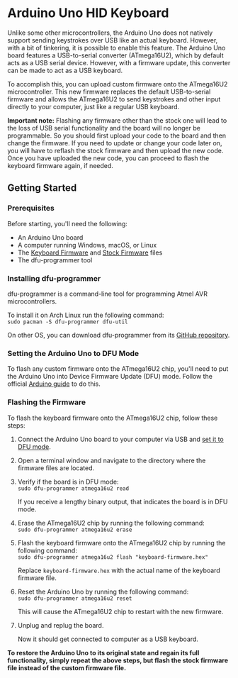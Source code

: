 # Arduino Uno HID Keyboard


Unlike some other microcontrollers, the Arduino Uno does not natively support sending keystrokes over USB like an actual keyboard. However, with a bit of tinkering, it is possible to enable this feature. The Arduino Uno board features a USB-to-serial converter (ATmega16U2), which by default acts as a USB serial device. However, with a firmware update, this converter can be made to act as a USB keyboard.

To accomplish this, you can upload custom firmware onto the ATmega16U2 microcontroller. This new firmware replaces the default USB-to-serial firmware and allows the ATmega16U2 to send keystrokes and other input directly to your computer, just like a regular USB keyboard.
 

**Important note:** Flashing any firmware other than the stock one will lead to the loss of USB serial functionality and the board will no longer be programmable. So you should first upload your code to the board and then change the firmware. If you need to update or change your code later on, you will have to reflash the stock firmware and then upload the new code. Once you have uploaded the new code, you can proceed to flash the keyboard firmware again, if needed.


## Getting Started

### Prerequisites

Before starting, you'll need the following:

- An Arduino Uno board
- A computer running Windows, macOS, or Linux
- The [Keyboard Firmware](Firmware/Arduino-keyboard-0.3.hex) and [Stock Firmware](Firmware/Arduino-usbserial-atmega16u2-Uno-Rev3.hex) files
- The dfu-programmer tool

### Installing dfu-programmer

dfu-programmer is a command-line tool for programming Atmel AVR microcontrollers.  
   
To install it on Arch Linux run the following command:   
```sudo pacman -S dfu-programmer dfu-util```   

On other OS, you can download dfu-programmer from its [GitHub repository](https://github.com/dfu-programmer/dfu-programmer).


### Setting the Arduino Uno to DFU Mode

To flash any custom firmware onto the ATmega16U2 chip, you'll need to put the Arduino Uno into Device Firmware Update (DFU) mode. Follow the official [Arduino guide](https://support.arduino.cc/hc/en-us/articles/4410804625682-Set-a-board-to-DFU-mode) to do this.


### Flashing the Firmware

To flash the keyboard firmware onto the ATmega16U2 chip, follow these steps:   

1. Connect the Arduino Uno board to your computer via USB and [set it to DFU mode](#setting-the-arduino-uno-to-dfu-mode).

2. Open a terminal window and navigate to the directory where the firmware files are located.

3. Verify if the board is in DFU mode:   
```sudo dfu-programmer atmega16u2 read```   

   If you receive a lengthy binary output, that indicates the board is in DFU mode.
   
4. Erase the ATmega16U2 chip by running the following command:   
```sudo dfu-programmer atmega16u2 erase```   

5. Flash the keyboard firmware onto the ATmega16U2 chip by running the following command:   
```sudo dfu-programmer atmega16u2 flash "keyboard-firmware.hex"```   

   Replace `keyboard-firmware.hex` with the actual name of the keyboard firmware file.

6. Reset the Arduino Uno by running the following command:   
```sudo dfu-programmer atmega16u2 reset```   

   This will cause the ATmega16U2 chip to restart with the new firmware.

7. Unplug and replug the board.
   
   Now it should get connected to computer as a USB keyboard.

**To restore the Arduino Uno to its original state and regain its full functionality, simply repeat the above steps, but flash the stock firmware file instead of the custom firmware file.**


